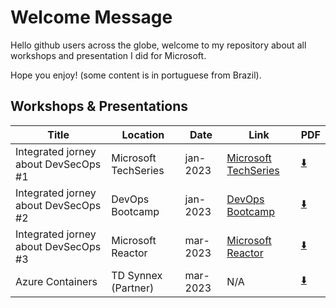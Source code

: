 # Welcome Message

Hello github users across the globe, welcome to my repository about all workshops and presentation I did for Microsoft.

Hope you enjoy! (some content is in portuguese from Brazil).

## Workshops & Presentations

| Title | Location | Date | Link | PDF
| --------------- | --------------- | --------------- | --------------- | --------------- |
| Integrated jorney about DevSecOps #1 | Microsoft TechSeries | jan-2023 | [Microsoft TechSeries](https://www.microsoft.com/pt-br/events-hub/brazil/azure-tech-series-jornada-integrada-devsecops/) |[:arrow_down:](/content/pdf/devsecops-presentation.pdf) |
| Integrated jorney about DevSecOps #2 | DevOps Bootcamp | jan-2023 | [DevOps Bootcamp](https://www.youtube.com/live/FezhOsv_1yM?feature=share) | [:arrow_down:](/content/pdf/devsecops-presentation.pdf) |
| Integrated jorney about DevSecOps #3 | Microsoft Reactor | mar-2023 | [Microsoft Reactor](https://www.youtube.com/live/pd08fUrpCw8?feature=share) | [:arrow_down:](/content/pdf/devsecops-presentation.pdf) |
| Azure Containers | TD Synnex (Partner) | mar-2023 | N/A | [:arrow_down:](/content/pdf/container-and-serveless-presentation.pdf) |